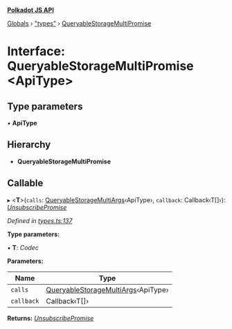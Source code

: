 **[Polkadot JS API](../README.md)**

[Globals](../globals.md) › [&quot;types&quot;](../modules/_types_.md) › [QueryableStorageMultiPromise](_types_.queryablestoragemultipromise.md)

# Interface: QueryableStorageMultiPromise <**ApiType**>

## Type parameters

▪ **ApiType**

## Hierarchy

* **QueryableStorageMultiPromise**

## Callable

▸ <**T**>(`calls`: [QueryableStorageMultiArgs](../modules/_types_.md#queryablestoragemultiargs)‹ApiType›, `callback`: Callback‹T[]›): *[UnsubscribePromise](../modules/_types_.md#unsubscribepromise)*

*Defined in [types.ts:137](https://github.com/polkadot-js/api/blob/bed3f9f/packages/api/src/types.ts#L137)*

**Type parameters:**

▪ **T**: *Codec*

**Parameters:**

Name | Type |
------ | ------ |
`calls` | [QueryableStorageMultiArgs](../modules/_types_.md#queryablestoragemultiargs)‹ApiType› |
`callback` | Callback‹T[]› |

**Returns:** *[UnsubscribePromise](../modules/_types_.md#unsubscribepromise)*
